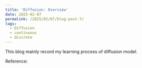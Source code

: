```yaml
---
title: 'Diffusion: Overview'
date: 2025-02-07
permalink: /2025/02/07/blog-post-7/
tags:
  - Diffusion
  - continuous
  - discrete
---
```


This blog mainly record my learning process of diffusion model. 








Reference:

